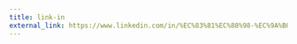 ```yaml
---
title: link-in
external_link: https://www.linkedin.com/in/%EC%83%81%EC%88%98-%EC%9A%B0-76250330b/
---
```



